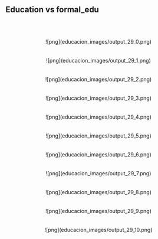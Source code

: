 ## Education vs formal_edu

<br/><br/>

<center>![png](educacion_images/output_29_0.png)   </center>   
<br/><br/>
<center>![png](educacion_images/output_29_1.png)   </center>
<br/><br/>
<center>![png](educacion_images/output_29_2.png)   </center>
<br/><br/>
<center>![png](educacion_images/output_29_3.png)   </center>
<br/><br/>
<center>![png](educacion_images/output_29_4.png)   </center>
<br/><br/>
<center>![png](educacion_images/output_29_5.png)   </center>
<br/><br/>
<center>![png](educacion_images/output_29_6.png)   </center>
<br/><br/>
<center>![png](educacion_images/output_29_7.png)   </center>
<br/><br/>
<center>![png](educacion_images/output_29_8.png)   </center>
<br/><br/>
<center>![png](educacion_images/output_29_9.png)   </center>
<br/><br/>
<center>![png](educacion_images/output_29_10.png)  </center> 

</br></br>

